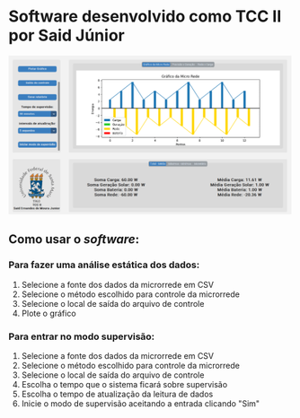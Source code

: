 # Software desenvolvido como TCC II por Said Júnior

![Sistema de Supervisão da Microrrede](https://github.com/SaidJun10r/Sistema-de-supervisao-de-Micro-Redes/blob/main/images/gifPrograma.gif?raw=true)

## Como usar o _software_:

### Para fazer uma análise estática dos dados:
1. Selecione a fonte dos dados da microrrede em CSV
2. Selecione o método escolhido para controle da microrrede
3. Selecione o local de saída do arquivo de controle
4. Plote o gráfico

### Para entrar no modo supervisão:
1. Selecione a fonte dos dados da microrrede em CSV
2. Selecione o método escolhido para controle da microrrede
3. Selecione o local de saída do arquivo de controle
4. Escolha o tempo que o sistema ficará sobre supervisão
5. Escolha o tempo de atualização da leitura de dados
6. Inicie o modo de supervisão aceitando a entrada clicando "Sim"